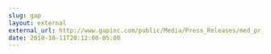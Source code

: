 ```yaml
---
slug: gap
layout: external
external_url: http://www.gapinc.com/public/Media/Press_Releases/med_pr_GapLogoStatement10112010.shtml
date: 2010-10-11T20:12:08-05:00
---
```

